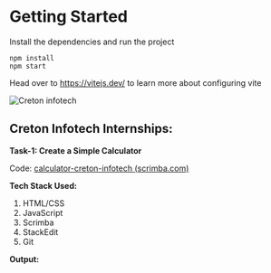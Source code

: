 # Getting Started
Install the dependencies and run the project
```
npm install
npm start
```

Head over to https://vitejs.dev/ to learn more about configuring vite

![Creton infotech](https://media.licdn.com/dms/image/v2/D5622AQGUv9epHMYT0w/feedshare-shrink_2048_1536/feedshare-shrink_2048_1536/0/1723447010970?e=2147483647&v=beta&t=LR8d7ESuHbyd0kz09eFHo3PiGG2gYSQpyYpckSKb3fo)

## Creton Infotech Internships:

**Task-1: Create a Simple Calculator**

Code: [calculator-creton-infotech (scrimba.com)](https://v2.scrimba.com/s03dgedmab)

**Tech Stack Used:**
1. HTML/CSS
2. JavaScript
3. Scrimba 
4. StackEdit
5. Git


**Output:**

